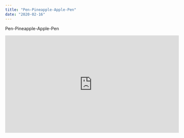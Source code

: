 ```yaml
---
title: "Pen-Pineapple-Apple-Pen"
date: "2020-02-16"
---
```


Pen-Pineapple-Apple-Pen

<iframe width="560" height="315" src="https://www.youtube.com/embed/0E00Zuayv9Q" frameborder="0" allowfullscreen></iframe>